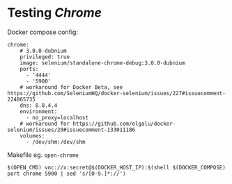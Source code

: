 # Testing *Chrome*


Docker compose config:

    chrome:
        # 3.0.0-dubnium
        privileged: true
        image: selenium/standalone-chrome-debug:3.0.0-dubnium
        ports:
          - '4444'
          - '5900'
        # workaround for Docker Beta, see https://github.com/SeleniumHQ/docker-selenium/issues/227#issuecomment-224865735
        dns: 8.8.4.4
        environment:
          - no_proxy=localhost
        # workaround for https://github.com/elgalu/docker-selenium/issues/20#issuecomment-133011186
        volumes:
          - /dev/shm:/dev/shm
     
Makefile eg. `open-chrome`
     
	$(OPEN_CMD) vnc://x:secret@$(DOCKER_HOST_IP):$(shell $(DOCKER_COMPOSE) port chrome 5900 | sed 's/[0-9.]*://')
